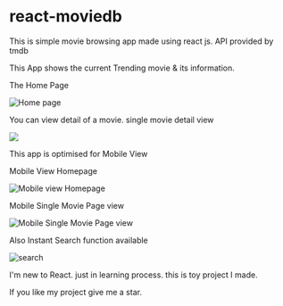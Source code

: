 # react-moviedb

This is simple movie browsing app made using react js. API provided by tmdb

This App shows the current Trending movie & its information.

The Home Page

![Home page](https://i.imgur.com/6dkkr54.png)

You can view detail of a movie. single movie detail view

![](https://i.imgur.com/Dxfej8d.png)

This app is optimised for Mobile View

Mobile View Homepage

![Mobile view Homepage](https://i.imgur.com/zLeEz75.jpg)

Mobile Single Movie Page view

![Mobile Single Movie Page view](https://i.imgur.com/2zqguTR.jpg)

Also Instant Search function available 

![search](https://i.imgur.com/0qssk1H.png)

I'm new to React. just in learning process. this is toy project I made.

If you like my project give me a star.
